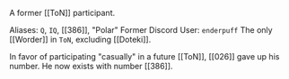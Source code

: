 A former [[ToN]] participant.

Aliases: `Q`, `IQ`, [[386]], "Polar"
Former Discord User: `enderpuff`
The only [[Worder]] in `ToN`, excluding [[Doteki]]. 

In favor of participating "casually" in a future [[ToN]], [[026]] gave up his number. He now exists with number [[386]].